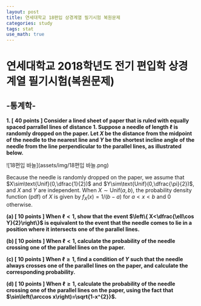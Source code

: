 ```yaml
---
layout: post
title: 연세대학교 18편입 상경계열 필기시험 복원문제
categories: study
tags: stat
use_math: true
---
```




# 연세대학교 2018학년도 전기 편입학 상경계열 필기시험(복원문제) 



## -통계학-



**1\. [ 40 points ] Consider a lined sheet of paper that is ruled with equally spaced parrallel lines of distance 1. Suppose a needle of length $\ell$ is randomly dropped on the paper. Let $X$ be the distance from the midpoint of the needle to the nearest line and $Y$ be the shortest incline angle of the needle from the line perpendicular to the parallel lines, as illustrated below.** 

![18편입 바늘](assets/img/18편입 바늘.png)

Because the needle is randomly dropped on the paper, we assume that $X\sim\text{Unif}(0,\dfrac{1}{2})$ and $Y\sim\text{Unif}(0,\dfrac{\pi}{2})$, and $X$ and $Y$ are independent. When $X\sim\text{Unif}(a,b)$, the probability density function (pdf) of $X$ is given by $f_{X}(x)=1/(b-a)$ for $a<x<b$ and $0$ otherwise.



**(a) [ 10 points ] When $\ell<1$, show that the event $\left\{ X<\dfrac{\ell\cos Y}{2}\right\}$  is equivalent to the event that the needle comes to lie in a position where it intersects one of the parallel lines.** 

**(b) [ 10 points ] When $\ell<1​$, calculate the probability of the needle crossing one of the parallel lines on the paper.**

**(c) [ 10 points ] When $\ell\ge1​$, find a condition of $Y​$ such that the needle always crosses one of the parallel lines on the paper, and calculate the corresponding probability.**

**(d) [ 10 points ] When $\ell\ge1$, calculate the probability of the needle crossing one of the parallel lines on the paper, using the fact that $\sin\left(\arccos x\right)=\sqrt{1-x^{2}}$.**

